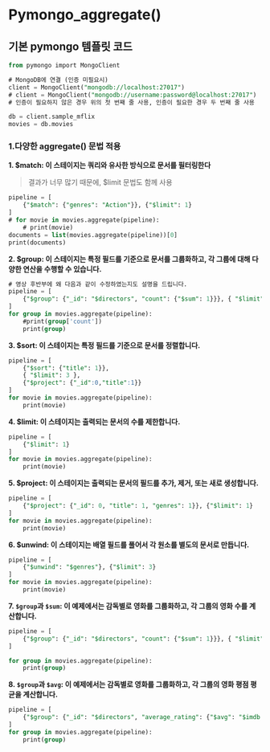 # Pymongo_aggregate()

## **기본 pymongo 템플릿 코드**

```sql
from pymongo import MongoClient

# MongoDB에 연결 (인증 미필요시)
client = MongoClient("mongodb://localhost:27017")
# client = MongoClient("mongodb://username:password@localhost:27017")
# 인증이 필요하지 않은 경우 위의 첫 번째 줄 사용, 인증이 필요한 경우 두 번째 줄 사용

db = client.sample_mflix
movies = db.movies
```

### 1.**다양한 aggregate() 문법 적용**

**1. $match: 이 스테이지는 쿼리와 유사한 방식으로 문서를 필터링한다**

> 결과가 너무 많기 때문에, $limit 문법도 함께 사용
> 

```sql
pipeline = [
    {"$match": {"genres": "Action"}}, {"$limit": 1}
]
# for movie in movies.aggregate(pipeline):
    # print(movie)
documents = list(movies.aggregate(pipeline))[0]
print(documents)
```

**2. $group: 이 스테이지는 특정 필드를 기준으로 문서를 그룹화하고, 각 그룹에 대해 다양한 연산을 수행할 수 있습니다.**

```sql
# 영상 후반부에 왜 다음과 같이 수정하였는지도 설명을 드립니다.
pipeline = [
    {"$group": {"_id": "$directors", "count": {"$sum": 1}}}, { "$limit": 5 }
]
for group in movies.aggregate(pipeline):
    #print(group['count'])
    print(group)
```

**3. $sort: 이 스테이지는 특정 필드를 기준으로 문서를 정렬합니다.**

```sql
pipeline = [
    {"$sort": {"title": 1}}, 
    { "$limit": 3 },
    {"$project": {"_id":0,"title":1}}
]
for movie in movies.aggregate(pipeline):
    print(movie)
```

**4. $limit: 이 스테이지는 출력되는 문서의 수를 제한합니다.**

```sql
pipeline = [
    {"$limit": 1}
]
for movie in movies.aggregate(pipeline):
    print(movie)
```

**5. $project: 이 스테이지는 출력되는 문서의 필드를 추가, 제거, 또는 새로 생성합니다.**

```sql
pipeline = [
    {"$project": {"_id": 0, "title": 1, "genres": 1}}, {"$limit": 1}
]
for movie in movies.aggregate(pipeline):
    print(movie)
```

**6. $unwind: 이 스테이지는 배열 필드를 풀어서 각 원소를 별도의 문서로 만듭니다.**

```sql
pipeline = [
    {"$unwind": "$genres"}, {"$limit": 3}
]
for movie in movies.aggregate(pipeline):
    print(movie)
```

**7. `$group`과 `$sum`: 이 예제에서는 감독별로 영화를 그룹화하고, 각 그룹의 영화 수를 계산합니다.**

```sql
pipeline = [
    {"$group": {"_id": "$directors", "count": {"$sum": 1}}}, { "$limit": 5 }
]

for group in movies.aggregate(pipeline):
    print(group)
```

**8. `$group`과 `$avg`: 이 예제에서는 감독별로 영화를 그룹화하고, 각 그룹의 영화 평점 평균을 계산합니다.**

```sql
pipeline = [
    {"$group": {"_id": "$directors", "average_rating": {"$avg": "$imdb.rating"}}}, { "$limit": 5 }
]
for group in movies.aggregate(pipeline):
    print(group)
```